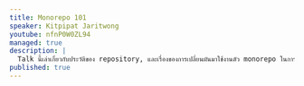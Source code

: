 ```yaml
---
title: Monorepo 101
speaker: Kitpipat Jaritwong
youtube: nfnP0W0ZL94
managed: true
description: |
  Talk นี้เล่าเกี่ยวกับประวัติของ repository, และเรื่องของการเปลี่ยนผันมาใช้งานตัว monorepo ในการจัดการ microservice แทน
published: true
---
```

